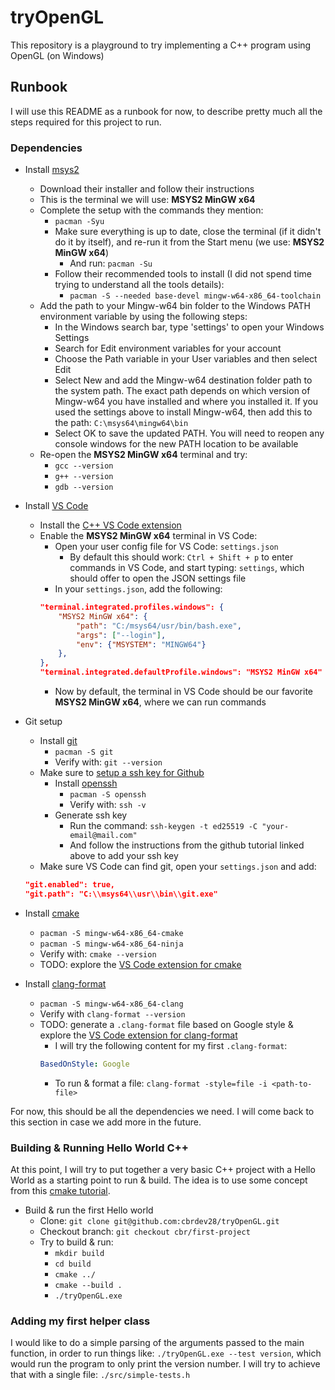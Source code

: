# tryOpenGL

This repository is a playground to try implementing a C++ program using OpenGL (on Windows)

## Runbook

I will use this README as a runbook for now, to describe pretty much all the steps required for this project to run.

### Dependencies

- Install [msys2](https://www.msys2.org/)
  - Download their installer and follow their instructions
  - This is the terminal we will use: **MSYS2 MinGW x64**
  - Complete the setup with the commands they mention:
    - `pacman -Syu`
    - Make sure everything is up to date, close the terminal (if it didn't do it by itself), and re-run it from the Start menu (we use: **MSYS2 MinGW x64**)
      - And run: `pacman -Su`
    - Follow their recommended tools to install (I did not spend time trying to understand all the tools details):
      - `pacman -S --needed base-devel mingw-w64-x86_64-toolchain`
  - Add the path to your Mingw-w64 bin folder to the Windows PATH environment variable by using the following steps:
    - In the Windows search bar, type 'settings' to open your Windows Settings
    - Search for Edit environment variables for your account
    - Choose the Path variable in your User variables and then select Edit
    - Select New and add the Mingw-w64 destination folder path to the system path. The exact path depends on which version of Mingw-w64 you have installed and where you installed it. If you used the settings above to install Mingw-w64, then add this to the path: `C:\msys64\mingw64\bin`
    - Select OK to save the updated PATH. You will need to reopen any console windows for the new PATH location to be available
  - Re-open the **MSYS2 MinGW x64** terminal and try:
    - `gcc --version`
    - `g++ --version`
    - `gdb --version`

- Install [VS Code](https://code.visualstudio.com/)
  - Install the [C++ VS Code extension](https://marketplace.visualstudio.com/items?itemName=ms-vscode.cpptools)
  - Enable the **MSYS2 MinGW x64** terminal in VS Code:
    - Open your user config file for VS Code: `settings.json`
      - By default this should work: `Ctrl + Shift + p` to enter commands in VS Code, and start typing: `settings`, which should offer to open the JSON settings file
    - In your `settings.json`, add the following:
    ```json
    "terminal.integrated.profiles.windows": {
        "MSYS2 MinGW x64": {
            "path": "C:/msys64/usr/bin/bash.exe",
            "args": ["--login"],
            "env": {"MSYSTEM": "MINGW64"}
        },
    },
    "terminal.integrated.defaultProfile.windows": "MSYS2 MinGW x64"
    ```
    - Now by default, the terminal in VS Code should be our favorite **MSYS2 MinGW x64**, where we can run commands

- Git setup
  - Install [git](https://packages.msys2.org/package/git)
    - `pacman -S git`
    - Verify with: `git --version`
  - Make sure to [setup a ssh key for Github](https://docs.github.com/en/authentication/connecting-to-github-with-ssh/adding-a-new-ssh-key-to-your-github-account)
    - Install [openssh](https://packages.msys2.org/package/openssh)
      - `pacman -S openssh`
      - Verify with: `ssh -v`
    - Generate ssh key
      - Run the command: `ssh-keygen -t ed25519 -C "your-email@mail.com"`
      - And follow the instructions from the github tutorial linked above to add your ssh key
  - Make sure VS Code can find git, open your `settings.json` and add:
  ```json
  "git.enabled": true,
  "git.path": "C:\\msys64\\usr\\bin\\git.exe"
  ```

- Install [cmake](https://www.msys2.org/docs/cmake/)
  - `pacman -S mingw-w64-x86_64-cmake`
  - `pacman -S mingw-w64-x86_64-ninja`
  - Verify with: `cmake --version`
  - TODO: explore the [VS Code extension for cmake](https://marketplace.visualstudio.com/items?itemName=ms-vscode.cmake-tools)

- Install [clang-format](https://packages.msys2.org/package/mingw-w64-x86_64-clang)
  - `pacman -S mingw-w64-x86_64-clang`
  - Verify with `clang-format --version`
  - TODO: generate a `.clang-format` file based on Google style & explore the [VS Code extension for clang-format](https://marketplace.visualstudio.com/items?itemName=xaver.clang-format)
    - I will try the following content for my first `.clang-format`:
    ```YAML
    BasedOnStyle: Google
    ```
    - To run & format a file: `clang-format -style=file -i <path-to-file>`

For now, this should be all the dependencies we need. I will come back to this section in case we add more in the future.

### Building & Running Hello World C++

At this point, I will try to put together a very basic C++ project with a Hello World as a starting point to run & build. The idea is to use some concept from this [cmake tutorial](https://cmake.org/cmake/help/latest/guide/tutorial/index.html).

- Build & run the first Hello world
  - Clone: `git clone git@github.com:cbrdev28/tryOpenGL.git`
  - Checkout branch: `git checkout cbr/first-project`
  - Try to build & run:
    - `mkdir build`
    - `cd build`
    - `cmake ../`
    - `cmake --build .`
    - `./tryOpenGL.exe`

### Adding my first helper class

I would like to do a simple parsing of the arguments passed to the main function, in order to run things like: `./tryOpenGL.exe --test version`, which would run the program to only print the version number.
I will try to achieve that with a single file: `./src/simple-tests.h`
